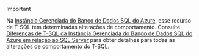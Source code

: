 > [!IMPORTANT]  
> Na [Instância Gerenciada do Banco de Dados SQL do Azure](https://docs.microsoft.com/azure/sql-database/sql-database-managed-instance), esse recurso de T-SQL tem determinadas alterações de comportamento. Consulte [Diferenças de T-SQL da Instância Gerenciada do Banco de Dados SQL do Azure em relação ao SQL Server](https://docs.microsoft.com/azure/sql-database/sql-database-managed-instance-transact-sql-information) para obter detalhes para todas as alterações de comportamento do T-SQL.